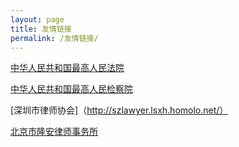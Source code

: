 ```yaml
---
layout: page
title: 友情链接
permalink: /友情链接/
---
```



[中华人民共和国最高人民法院](https://www.court.gov.cn/)

[中华人民共和国最高人民检察院](https://www.spp.gov.cn/)

[深圳市律师协会]（http://szlawyer.lsxh.homolo.net/）

[北京市隆安律师事务所](http://www.longanlaw.com/)

